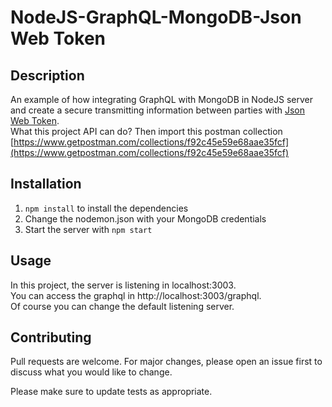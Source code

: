 # NodeJS-GraphQL-MongoDB-Json Web Token

## Description

An example of how integrating GraphQL with MongoDB in NodeJS server and create a secure transmitting information between parties with [Json Web Token](https://jwt.io).  
What this project API can do? Then import this postman collection [https://www.getpostman.com/collections/f92c45e59e68aae35fcf](https://www.getpostman.com/collections/f92c45e59e68aae35fcf)


## Installation
1. `npm install` to install the dependencies
2.  Change the nodemon.json with your MongoDB credentials
3. Start the server with `npm start`

## Usage

In this project, the server is listening in localhost:3003.  
You can access the graphql in http://localhost:3003/graphql.  
Of course you can change the default listening server.

## Contributing
Pull requests are welcome. For major changes, please open an issue first to discuss what you would like to change.

Please make sure to update tests as appropriate.

